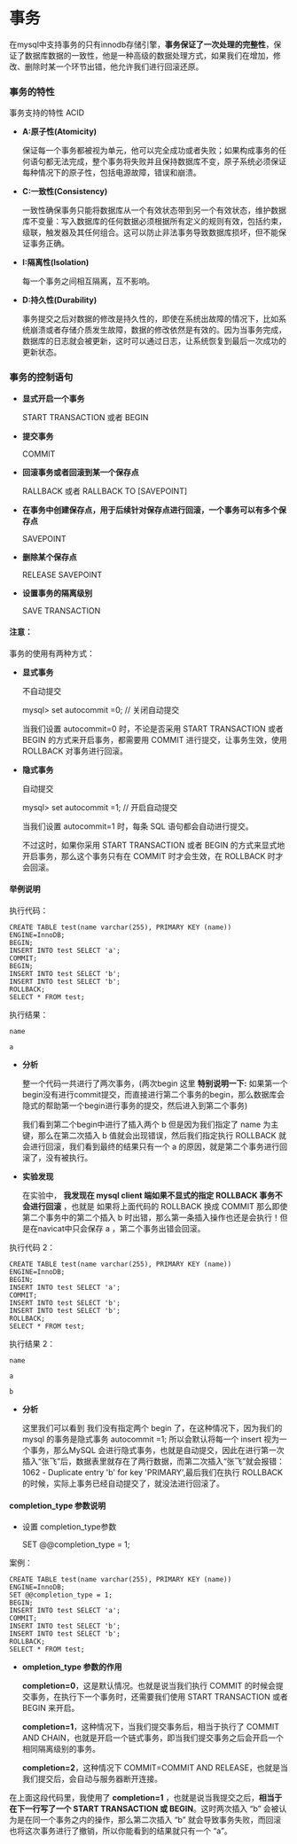 # 事务

在mysql中支持事务的只有innodb存储引擎，__事务保证了一次处理的完整性__，保证了数据库数据的一致性，他是一种高级的数据处理方式，如果我们在增加，修改、删除时某一个环节出错，他允许我们进行回滚还原。

### 事务的特性

事务支持的特性 ACID

*   __A:原子性(Atomicity)__
    
    保证每一个事务都被视为单元，他可以完全成功或者失败；如果构成事务的任何语句都无法完成，整个事务将失败并且保持数据库不变，原子系统必须保证每种情况下的原子性，包括电源故障，错误和崩溃。

*   __C:一致性(Consistency)__
    
    一致性确保事务只能将数据库从一个有效状态带到另一个有效状态，维护数据库不变量：写入数据库的任何数据必须根据所有定义的规则有效，包括约束，级联，触发器及其任何组合。这可以防止非法事务导致数据库损坏，但不能保证事务正确。

*   __I:隔离性(Isolation)__
    
    每一个事务之间相互隔离，互不影响。

*   __D:持久性(Durability)__
    
    事务提交之后对数据的修改是持久性的，即使在系统出故障的情况下，比如系统崩溃或者存储介质发生故障，数据的修改依然是有效的。因为当事务完成，数据库的日志就会被更新，这时可以通过日志，让系统恢复到最后一次成功的更新状态。


### 事务的控制语句

*   __显式开启一个事务__

    START TRANSACTION 或者 BEGIN

*   __提交事务__

    COMMIT 

*   __回滚事务或者回滚到某一个保存点__

    RALLBACK 或者 RALLBACK TO [SAVEPOINT]

*   __在事务中创建保存点，用于后续针对保存点进行回滚，一个事务可以有多个保存点__

    SAVEPOINT

*   __删除某个保存点__

    RELEASE SAVEPOINT

*   __设置事务的隔离级别__

    SAVE TRANSACTION 

#### 注意：

事务的使用有两种方式：

*   __显式事务__

    不自动提交

    mysql> set autocommit =0;  // 关闭自动提交

    当我们设置 autocommit=0 时，不论是否采用 START TRANSACTION 或者 BEGIN 的方式来开启事务，都需要用 COMMIT 进行提交，让事务生效，使用 ROLLBACK 对事务进行回滚。

*   __隐式事务__

    自动提交

    mysql> set autocommit =1;  // 开启自动提交

    当我们设置 autocommit=1 时，每条 SQL 语句都会自动进行提交。
    
    不过这时，如果你采用 START TRANSACTION 或者 BEGIN 的方式来显式地开启事务，那么这个事务只有在 COMMIT 时才会生效，在 ROLLBACK 时才会回滚。

#### 举例说明

执行代码：

    CREATE TABLE test(name varchar(255), PRIMARY KEY (name)) ENGINE=InnoDB;
    BEGIN;
    INSERT INTO test SELECT 'a';
    COMMIT;
    BEGIN;
    INSERT INTO test SELECT 'b';
    INSERT INTO test SELECT 'b';
    ROLLBACK;
    SELECT * FROM test;


执行结果：

    name 
    
    a


*   __分析__

    整一个代码一共进行了两次事务，(两次begin 这里 __特别说明一下:__  如果第一个begin没有进行commit提交，而直接进行第二个事务的begin，那么数据库会隐式的帮助第一个begin进行事务的提交，然后进入到第二个事务)

    我们看到第二个begin中进行了插入两个 b 但是因为我们指定了 name 为主键，那么在第二次插入 b 值就会出现错误，然后我们指定执行 ROLLBACK 就会进行回滚，我们看到最终的结果只有一个 a 的原因，就是第二个事务进行回滚了，没有被执行。


*   __实验发现__

    在实验中， __我发现在 mysql client 端如果不显式的指定 ROLLBACK 事务不会进行回滚__ ，也就是 如果将上面代码的 ROLLBACK 换成 COMMIT 那么即使第二个事务中的第二个插入 b 时出错，那么第一条插入操作也还是会执行！但是在navicat中只会保存 a ，第二个事务出错会回滚。




执行代码 2：

    CREATE TABLE test(name varchar(255), PRIMARY KEY (name)) ENGINE=InnoDB;
    BEGIN;
    INSERT INTO test SELECT 'a';
    COMMIT;
    INSERT INTO test SELECT 'b';
    INSERT INTO test SELECT 'b';
    ROLLBACK;
    SELECT * FROM test;

执行结果 2：

    name 
    
    a

    b

*   __分析__


    这里我们可以看到 我们没有指定两个 begin 了，在这种情况下，因为我们的 mysql 的事务是隐式事务 autocommit =1; 所以会默认将每一个 insert 视为一个事务，那么MySQL 会进行隐式事务，也就是自动提交，因此在进行第一次插入“张飞”后，数据表里就存在了两行数据，而第二次插入“张飞”就会报错： 1062 - Duplicate entry 'b' for key 'PRIMARY',最后我们在执行 ROLLBACK 的时候，实际上事务已经自动提交了，就没法进行回滚了。



#### completion_type 参数说明


*   设置 completion_type参数

    SET @@completion_type = 1;

案例：

    CREATE TABLE test(name varchar(255), PRIMARY KEY (name)) ENGINE=InnoDB;
    SET @@completion_type = 1;
    BEGIN;
    INSERT INTO test SELECT 'a';
    COMMIT;
    INSERT INTO test SELECT 'b';
    INSERT INTO test SELECT 'b';
    ROLLBACK;
    SELECT * FROM test;


*   __ompletion_type 参数的作用__


    __completion=0__，这是默认情况。也就是说当我们执行 COMMIT 的时候会提交事务，在执行下一个事务时，还需要我们使用 START TRANSACTION 或者 BEGIN 来开启。

    __completion=1__，这种情况下，当我们提交事务后，相当于执行了 COMMIT AND CHAIN，也就是开启一个链式事务，即当我们提交事务之后会开启一个相同隔离级别的事务。

    __completion=2__，这种情况下 COMMIT=COMMIT AND RELEASE，也就是当我们提交后，会自动与服务器断开连接。


在上面这段代码里，我使用了 __completion=1__ ，也就是说当我提交之后，__相当于在下一行写了一个 START TRANSACTION 或 BEGIN__。这时两次插入 “b” 会被认为是在同一个事务之内的操作，那么第二次插入 “b” 就会导致事务失败，而回滚也将这次事务进行了撤销，所以你能看到的结果就只有一个 “a”。


